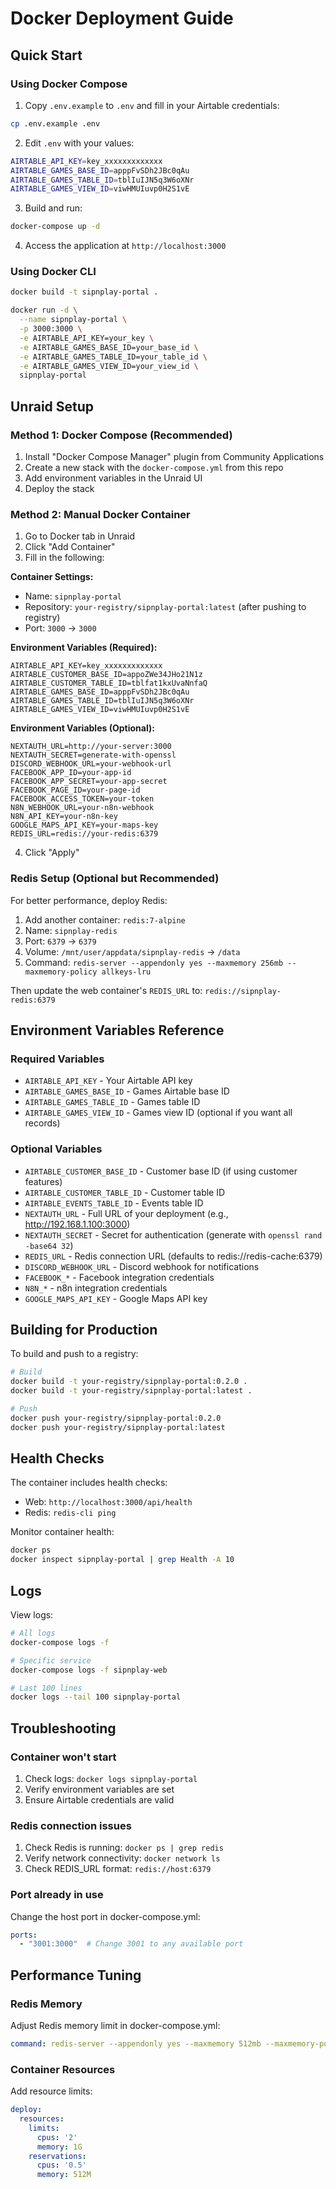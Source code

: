 # Docker Deployment Guide

## Quick Start

### Using Docker Compose

1. Copy `.env.example` to `.env` and fill in your Airtable credentials:
```bash
cp .env.example .env
```

2. Edit `.env` with your values:
```bash
AIRTABLE_API_KEY=key_xxxxxxxxxxxxx
AIRTABLE_GAMES_BASE_ID=apppFvSDh2JBc0qAu
AIRTABLE_GAMES_TABLE_ID=tblIuIJN5q3W6oXNr
AIRTABLE_GAMES_VIEW_ID=viwHMUIuvp0H2S1vE
```

3. Build and run:
```bash
docker-compose up -d
```

4. Access the application at `http://localhost:3000`

### Using Docker CLI

```bash
docker build -t sipnplay-portal .

docker run -d \
  --name sipnplay-portal \
  -p 3000:3000 \
  -e AIRTABLE_API_KEY=your_key \
  -e AIRTABLE_GAMES_BASE_ID=your_base_id \
  -e AIRTABLE_GAMES_TABLE_ID=your_table_id \
  -e AIRTABLE_GAMES_VIEW_ID=your_view_id \
  sipnplay-portal
```

## Unraid Setup

### Method 1: Docker Compose (Recommended)

1. Install "Docker Compose Manager" plugin from Community Applications
2. Create a new stack with the `docker-compose.yml` from this repo
3. Add environment variables in the Unraid UI
4. Deploy the stack

### Method 2: Manual Docker Container

1. Go to Docker tab in Unraid
2. Click "Add Container"
3. Fill in the following:

**Container Settings:**
- Name: `sipnplay-portal`
- Repository: `your-registry/sipnplay-portal:latest` (after pushing to registry)
- Port: `3000` -> `3000`

**Environment Variables (Required):**
```
AIRTABLE_API_KEY=key_xxxxxxxxxxxxx
AIRTABLE_CUSTOMER_BASE_ID=appoZWe34JHo21N1z
AIRTABLE_CUSTOMER_TABLE_ID=tblfat1kxUvaNnfaQ
AIRTABLE_GAMES_BASE_ID=apppFvSDh2JBc0qAu
AIRTABLE_GAMES_TABLE_ID=tblIuIJN5q3W6oXNr
AIRTABLE_GAMES_VIEW_ID=viwHMUIuvp0H2S1vE
```

**Environment Variables (Optional):**
```
NEXTAUTH_URL=http://your-server:3000
NEXTAUTH_SECRET=generate-with-openssl
DISCORD_WEBHOOK_URL=your-webhook-url
FACEBOOK_APP_ID=your-app-id
FACEBOOK_APP_SECRET=your-app-secret
FACEBOOK_PAGE_ID=your-page-id
FACEBOOK_ACCESS_TOKEN=your-token
N8N_WEBHOOK_URL=your-n8n-webhook
N8N_API_KEY=your-n8n-key
GOOGLE_MAPS_API_KEY=your-maps-key
REDIS_URL=redis://your-redis:6379
```

4. Click "Apply"

### Redis Setup (Optional but Recommended)

For better performance, deploy Redis:

1. Add another container: `redis:7-alpine`
2. Name: `sipnplay-redis`
3. Port: `6379` -> `6379`
4. Volume: `/mnt/user/appdata/sipnplay-redis` -> `/data`
5. Command: `redis-server --appendonly yes --maxmemory 256mb --maxmemory-policy allkeys-lru`

Then update the web container's `REDIS_URL` to: `redis://sipnplay-redis:6379`

## Environment Variables Reference

### Required Variables
- `AIRTABLE_API_KEY` - Your Airtable API key
- `AIRTABLE_GAMES_BASE_ID` - Games Airtable base ID
- `AIRTABLE_GAMES_TABLE_ID` - Games table ID
- `AIRTABLE_GAMES_VIEW_ID` - Games view ID (optional if you want all records)

### Optional Variables
- `AIRTABLE_CUSTOMER_BASE_ID` - Customer base ID (if using customer features)
- `AIRTABLE_CUSTOMER_TABLE_ID` - Customer table ID
- `AIRTABLE_EVENTS_TABLE_ID` - Events table ID
- `NEXTAUTH_URL` - Full URL of your deployment (e.g., http://192.168.1.100:3000)
- `NEXTAUTH_SECRET` - Secret for authentication (generate with `openssl rand -base64 32`)
- `REDIS_URL` - Redis connection URL (defaults to redis://redis-cache:6379)
- `DISCORD_WEBHOOK_URL` - Discord webhook for notifications
- `FACEBOOK_*` - Facebook integration credentials
- `N8N_*` - n8n integration credentials
- `GOOGLE_MAPS_API_KEY` - Google Maps API key

## Building for Production

To build and push to a registry:

```bash
# Build
docker build -t your-registry/sipnplay-portal:0.2.0 .
docker build -t your-registry/sipnplay-portal:latest .

# Push
docker push your-registry/sipnplay-portal:0.2.0
docker push your-registry/sipnplay-portal:latest
```

## Health Checks

The container includes health checks:
- Web: `http://localhost:3000/api/health`
- Redis: `redis-cli ping`

Monitor container health:
```bash
docker ps
docker inspect sipnplay-portal | grep Health -A 10
```

## Logs

View logs:
```bash
# All logs
docker-compose logs -f

# Specific service
docker-compose logs -f sipnplay-web

# Last 100 lines
docker logs --tail 100 sipnplay-portal
```

## Troubleshooting

### Container won't start
1. Check logs: `docker logs sipnplay-portal`
2. Verify environment variables are set
3. Ensure Airtable credentials are valid

### Redis connection issues
1. Check Redis is running: `docker ps | grep redis`
2. Verify network connectivity: `docker network ls`
3. Check REDIS_URL format: `redis://host:6379`

### Port already in use
Change the host port in docker-compose.yml:
```yaml
ports:
  - "3001:3000"  # Change 3001 to any available port
```

## Performance Tuning

### Redis Memory
Adjust Redis memory limit in docker-compose.yml:
```yaml
command: redis-server --appendonly yes --maxmemory 512mb --maxmemory-policy allkeys-lru
```

### Container Resources
Add resource limits:
```yaml
deploy:
  resources:
    limits:
      cpus: '2'
      memory: 1G
    reservations:
      cpus: '0.5'
      memory: 512M
```
